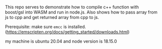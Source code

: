 

This repo serves to demonstrate how to compile c++ function with boost/gsl into WASM and run in node.js. 
Also shows how to pass array from js to cpp and get returned array from cpp to js.


Prerequisite: 
make sure `emcc` is installed. (https://emscripten.org/docs/getting_started/downloads.html)

my machine is ubuntu 20.04 and node version is 18.15.0